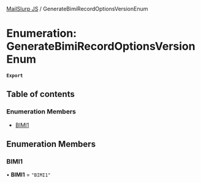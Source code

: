 [MailSlurp JS](../README.md) / GenerateBimiRecordOptionsVersionEnum

# Enumeration: GenerateBimiRecordOptionsVersionEnum

**`Export`**

## Table of contents

### Enumeration Members

- [BIMI1](GenerateBimiRecordOptionsVersionEnum.md#bimi1)

## Enumeration Members

### BIMI1

• **BIMI1** = ``"BIMI1"``

